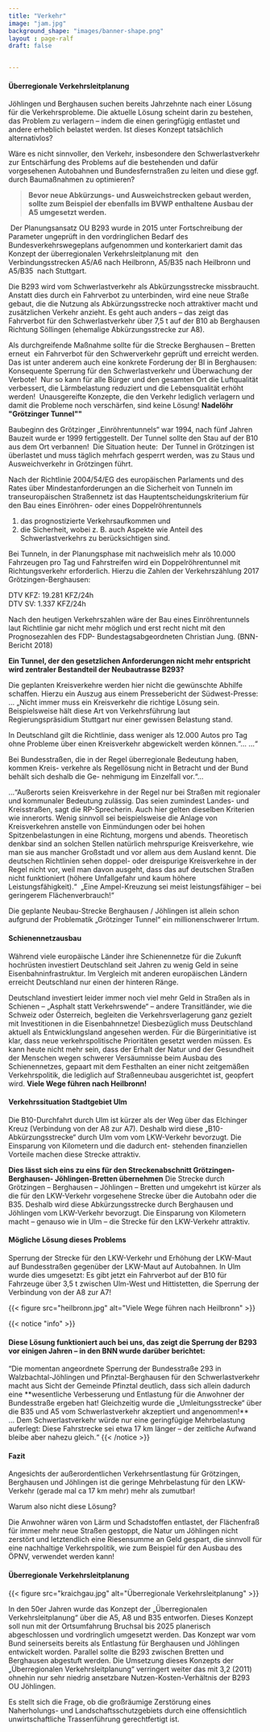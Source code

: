 ```yaml
---
title: "Verkehr"
image: "jam.jpg"
background_shape: "images/banner-shape.png"
layout : page-ralf
draft: false


---
```


#### Überregionale Verkehrsleitplanung

Jöhlingen und Berghausen suchen bereits Jahrzehnte nach einer Lösung für die Verkehrsprobleme. Die aktuelle Lösung scheint darin zu bestehen, das Problem zu verlagern – indem die einen geringfügig entlastet und andere erheblich belastet werden. Ist dieses Konzept tatsächlich alternativlos?

Wäre es nicht sinnvoller, den Verkehr, insbesondere den Schwerlastverkehr zur Entschärfung des Problems auf die bestehenden und dafür vorgesehenen Autobahnen und Bundesfernstraßen zu leiten und diese ggf. durch Baumaßnahmen zu optimieren?

> **Bevor neue Abkürzungs- und Ausweichstrecken gebaut werden, sollte zum Beispiel der ebenfalls im BVWP enthaltene Ausbau der A5 umgesetzt werden.**

 Der Planungsansatz OU B293 wurde in 2015 unter Fortschreibung der Parameter ungeprüft in den vordringlichen Bedarf des Bundesverkehrswegeplans aufgenommen und konterkariert damit das Konzept der überregionalen Verkehrsleitplanung mit  den Verbindungsstrecken A5/A6 nach Heilbronn, A5/B35 nach Heilbronn und A5/B35  nach Stuttgart.

Die B293 wird vom Schwerlastverkehr als Abkürzungsstrecke missbraucht. Anstatt dies durch ein Fahrverbot zu unterbinden, wird eine neue Straße gebaut, die die Nutzung als Abkürzungsstrecke noch attraktiver macht und zusätzlichen Verkehr anzieht. Es geht auch anders – das zeigt das Fahrverbot für den Schwerlastverkehr über 7,5 t auf der B10 ab Berghausen Richtung Söllingen (ehemalige Abkürzungsstrecke zur A8).

Als durchgreifende Maßnahme sollte für die Strecke Berghausen – Bretten erneut  ein Fahrverbot für den Schwerverkehr geprüft und erreicht werden. Das ist unter anderem auch eine konkrete Forderung der BI in Berghausen:  Konsequente Sperrung für den Schwerlastverkehr und Überwachung der Verbote!  Nur so kann für alle Bürger und den gesamten Ort die Luftqualität verbessert, die Lärmbelastung reduziert und die Lebensqualität erhöht werden!  Unausgereifte Konzepte, die den Verkehr lediglich verlagern und damit die Probleme noch verschärfen, sind keine Lösung!
**Nadelöhr "Grötzinger Tunnel""**

Baubeginn des Grötzinger „Einröhrentunnels“ war 1994, nach fünf Jahren Bauzeit wurde er 1999 fertiggestellt. Der Tunnel sollte den Stau auf der B10 aus dem Ort verbannen!  Die Situation heute:  Der Tunnel in Grötzingen ist überlastet und muss täglich mehrfach gesperrt werden, was zu Staus und Ausweichverkehr in Grötzingen führt.

Nach der Richtlinie 2004/54/EG des europäischen Parlaments und des Rates über Mindestanforderungen an die Sicherheit von Tunneln im transeuropäischen Straßennetz ist das Hauptentscheidungskriterium für den Bau eines Einröhren- oder eines Doppelröhrentunnels

1. das prognostizierte Verkehrsaufkommen und
2. die Sicherheit, wobei z. B. auch Aspekte wie Anteil des Schwerlastverkehrs zu berücksichtigen sind.

Bei Tunneln, in der Planungsphase mit nachweislich mehr als 10.000 Fahrzeugen pro Tag und Fahrstreifen wird ein Doppelröhrentunnel mit Richtungsverkehr erforderlich.
Hierzu die Zahlen der Verkehrszählung 2017 Grötzingen-Berghausen:

DTV KFZ: 19.281 KFZ/24h<br/>
DTV SV: 1.337 KFZ/24h

Nach den heutigen Verkehrszahlen wäre der Bau eines Einröhrentunnels laut Richtlinie gar nicht mehr möglich und erst recht nicht mit den Prognosezahlen des FDP- Bundestagsabgeordneten Christian Jung. (BNN-Bericht 2018)

**Ein Tunnel, der den gesetzlichen Anforderungen nicht mehr entspricht wird zentraler Bestandteil der Neubautrasse B293?**

Die geplanten Kreisverkehre werden hier nicht die gewünschte Abhilfe schaffen. Hierzu ein Auszug aus einem Pressebericht der Südwest-Presse: … „Nicht immer muss ein Kreisverkehr die richtige Lösung sein. Beispielsweise hält diese Art von Verkehrsführung laut Regierungspräsidium Stuttgart nur einer gewissen Belastung stand.

In Deutschland gilt die Richtlinie, dass weniger als 12.000 Autos pro Tag ohne Probleme über einen Kreisverkehr abgewickelt werden können.“… …“

Bei Bundesstraßen, die in der Regel überregionale Bedeutung haben, kommen Kreis- verkehre als Regellösung nicht in Betracht und der Bund behält sich deshalb die Ge- nehmigung im Einzelfall vor.“…

…“Außerorts seien Kreisverkehre in der Regel nur bei Straßen mit regionaler und kommunaler Bedeutung zulässig. Das seien zumindest Landes- und Kreisstraßen, sagt die RP-Sprecherin. Auch hier gelten dieselben Kriterien wie innerorts. Wenig sinnvoll sei beispielsweise die Anlage von Kreisverkehren anstelle von Einmündungen oder bei hohen Spitzenbelastungen in eine Richtung, morgens und abends. Theoretisch denkbar sind an solchen Stellen natürlich mehrspurige Kreisverkehre, wie man sie aus mancher Großstadt und vor allem aus dem Ausland kennt. Die deutschen Richtlinien sehen doppel- oder dreispurige Kreisverkehre in der Regel nicht vor, weil man davon ausgeht, dass das auf deutschen Straßen nicht funktioniert (höhere Unfallgefahr und kaum höhere Leistungsfähigkeit).“  „Eine Ampel-Kreuzung sei meist leistungsfähiger – bei geringerem Flächenverbrauch!“

Die geplante Neubau-Strecke Berghausen / Jöhlingen ist allein schon aufgrund der Problematik „Grötzinger Tunnel“ ein millionenschwerer Irrtum.

#### Schienennetzausbau

Während viele europäische Länder ihre Schienennetze für die Zukunft hochrüsten investiert Deutschland seit Jahren zu wenig Geld in seine Eisenbahninfrastruktur. Im Vergleich mit anderen europäischen Ländern erreicht Deutschland nur einen der hinteren Ränge.

Deutschland investiert leider immer noch viel mehr Geld in Straßen als in Schienen – „Asphalt statt Verkehrswende“ – andere Transitländer, wie die Schweiz oder Österreich, begleiten die Verkehrsverlagerung ganz gezielt mit Investitionen in die Eisenbahnnetze! Diesbezüglich muss Deutschland aktuell als Entwicklungsland angesehen werden. Für die Bürgerinitiative ist klar, dass neue verkehrspolitische Prioritäten gesetzt werden müssen. Es kann heute nicht mehr sein, dass der Erhalt der Natur und der Gesundheit der Menschen wegen schwerer Versäumnisse beim Ausbau des Schienennetzes, gepaart mit dem Festhalten an einer nicht zeitgemäßen Verkehrspolitik, die lediglich auf Straßenneubau ausgerichtet ist, geopfert wird.
**Viele Wege führen nach Heilbronn!**

#### Verkehrssituation Stadtgebiet Ulm
Die B10-Durchfahrt durch Ulm ist kürzer als der Weg über das Elchinger Kreuz (Verbindung von der A8 zur A7). Deshalb wird diese „B10-Abkürzungsstrecke“ durch Ulm vom vom LKW-Verkehr bevorzugt. Die Einsparung von Kilometern und die dadurch ent- stehenden finanziellen Vorteile machen diese Strecke attraktiv.

**Dies lässt sich eins zu eins für den Streckenabschnitt Grötzingen-Berghausen- Jöhlingen-Bretten übernehmen**
Die Strecke durch Grötzingen – Berghausen – Jöhlingen – Bretten und umgekehrt ist kürzer als die für den LKW-Verkehr vorgesehene Strecke über die Autobahn oder die B35. Deshalb wird diese Abkürzungsstrecke durch Berghausen und Jöhlingen vom LKW-Verkehr bevorzugt. Die Einsparung von Kilometern macht – genauso wie in Ulm – die Strecke für den LKW-Verkehr attraktiv.

#### Mögliche Lösung dieses Problems
Sperrung der Strecke für den LKW-Verkehr und Erhöhung der LKW-Maut auf Bundesstraßen gegenüber der LKW-Maut auf Autobahnen.
In Ulm wurde dies umgesetzt: Es gibt jetzt ein Fahrverbot auf der B10 für Fahrzeuge über 3,5 t zwischen Ulm-West und Hittistetten, die Sperrung der Verbindung von der A8 zur A7!

{{< figure src="heilbronn.jpg" alt="Viele Wege führen nach Heilbronn" >}}

	
{{< notice "info" >}}
<h4>Diese Lösung funktioniert auch bei uns, das zeigt die Sperrung der B293 vor einigen Jahren – in den BNN wurde darüber berichtet: </h4>“Die momentan angeordnete Sperrung der Bundesstraße 293 in Walzbachtal-Jöhlingen und Pfinztal-Berghausen für den Schwerlastverkehr macht aus Sicht der Gemeinde Pfinztal deutlich, dass sich allein dadurch eine **wesentliche Verbesserung und Entlastung für die Anwohner der Bundesstraße ergeben hat! Gleichzeitig wurde die „Umleitungsstrecke“ über die B35 und A5 vom Schwerlastverkehr akzeptiert und angenommen!** <br/>… Dem Schwerlastverkehr würde nur eine geringfügige Mehrbelastung auferlegt: Diese Fahrstrecke sei etwa 17 km länger – der zeitliche Aufwand bleibe aber nahezu gleich.“
{{< /notice >}}

#### Fazit

Angesichts der außerordentlichen Verkehrsentlastung für Grötzingen, Berghausen und Jöhlingen ist die geringe Mehrbelastung für den LKW-Verkehr (gerade mal ca 17 km mehr) mehr als zumutbar!

Warum also nicht diese Lösung?

Die Anwohner wären von Lärm und Schadstoffen entlastet, der Flächenfraß für immer mehr neue Straßen gestoppt, die Natur um Jöhlingen nicht zerstört und letztendlich
eine Riesensumme an Geld gespart, die sinnvoll für eine nachhaltige Verkehrspolitik,
wie zum Beispiel für den Ausbau des ÖPNV, verwendet werden kann!

#### Überregionale Verkehrsleitplanung
{{< figure src="kraichgau.jpg" alt="Überregionale Verkehrsleitplanung" >}}

	

In den 50er Jahren wurde das Konzept der „Überregionalen Verkehrsleitplanung“ über die A5, A8 und B35 entworfen. Dieses Konzept soll nun mit der Ortsumfahrung Bruchsal bis 2025 planerisch abgeschlossen und vordringlich umgesetzt werden. Das Konzept war vom Bund seinerseits bereits als Entlastung für Berghausen und Jöhlingen entwickelt worden. Parallel sollte die B293 zwischen Bretten und Berghausen abgestuft werden. Die Umsetzung dieses Konzepts der „Überregionalen Verkehrsleitplanung“ verringert weiter das mit 3,2 (2011) ohnehin nur sehr niedrig ansetzbare Nutzen-Kosten-Verhältnis der B293 OU Jöhlingen.

Es stellt sich die Frage, ob die großräumige Zerstörung eines Naherholungs- und Landschaftsschutzgebiets durch eine offensichtlich unwirtschaftliche Trassenführung gerechtfertigt ist.
